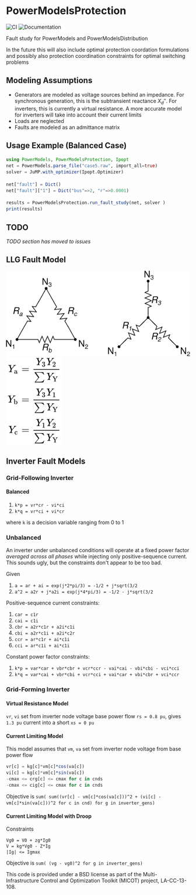 # PowerModelsProtection

![CI](https://github.com/lanl-ansi/PowerModelsProtection.jl/workflows/CI/badge.svg) ![Documentation](https://github.com/lanl-ansi/PowerModelsProtection.jl/workflows/Documentation/badge.svg)

Fault study for PowerModels and PowerModelsDistribution

In the future this will also include optimal protection coordation formulations and possibly also protection coordination constraints for optimal switching problems

## Modeling Assumptions

* Generators are modeled as voltage sources behind an impedance. For synchronous generation, this is the subtransient reactance $X_d''$. For inverters, this is currently a virtual resistance. A more accurate model for inverters will take into account their
current limits
* Loads are neglected
* Faults are modeled as an admittance matrix

## Usage Example (Balanced Case)

```julia
using PowerModels, PowerModelsProtection, Ipopt
net = PowerModels.parse_file("case5.raw", import_all=true)
solver = JuMP.with_optimizer(Ipopt.Optimizer)

net["fault"] = Dict()
net["fault"]["1"] = Dict("bus"=>2, "r"=>0.0001)

results = PowerModelsProtection.run_fault_study(net, solver )
print(results)
```

## TODO

_TODO section has moved to issues_


## LLG Fault Model

![Wye & Delta Load Configurations](/docs/src/assets/wye-delta.svg)
![Unbalanced Wye to Delta Admittance Conversion](/docs/src/assets/wye-delta-admittance-conversion.svg)

## Inverter Fault Models

### Grid-Following Inverter

#### Balanced

1. `k*p = vr*cr - vi*ci`
2. `k*q = vr*ci + vi*cr`

where `k` is a decision variable ranging from 0 to 1

### Unbalanced

An inverter under unbalanced conditions will operate
at a fixed power factor _averaged across all phases_
while injecting only positive-sequence current.
This sounds ugly, but the constraints don't appear
to be too bad.

Given
1. `a = ar + ai = exp(j*2*pi/3) = -1/2 + j*sqrt(3/2`
2. `a^2 = a2r + j*a2i = exp(j*4*pi/3) = -1/2 - j*sqrt(3/2`

Positive-sequence current constraints:
1. `car = c1r`
2. `cai = c1i`
3. `cbr = a2r*c1r + a2i*c1i`
4. `cbi = a2r*c1i + a2i*c2r`
5. `ccr = ar*c1r + ai*c1i`
6. `cci = ar*c1i + ai*c1i`

Constant power factor constraints:
1. `k*p = var*car + vbr*cbr + vcr*ccr - vai*cai - vbi*cbi - vci*cci`
2. `k*q = var*cai + vbr*cbi + vcr*cci + vai*car + vbi*cbr + vci*ccr`

### Grid-Forming Inverter

#### Virtual Resistance Model

`vr`, `vi` set from inverter node voltage base power flow
`rs = 0.8 pu`, gives `1.3 pu` current into a short
`xs = 0 pu`

#### Current Limiting Model

This model assumes that
`vm`, `va` set from inverter node voltage from base power flow

```julia
vr[c] = kg[c]*vm[c]*cos(va[c])
vi[c] = kg[c]*vm[c]*sin(va[c])
-cmax <= crg[c] <= cmax for c in cnds
-cmax <= cig[c] <= cmax for c in cnds
```

Objective is `sum( sum((vr[c] - vm[c]*cos(va[c]))^2 + (vi[c] - vm[c]*sin(va[c]))^2 for c in cnd) for g in inverter_gens)`

#### Current Limiting Model with Droop

Constraints

```
Vg0 = V0 + zg*Ig0
V = kg*Vg0 - Z*Ig
|Ig| <= Igmax
```

Objective is `sum( (vg - vg0)^2 for g in inverter_gens)`

This code is provided under a BSD license as part of the Multi-Infrastructure Control and Optimization Toolkit (MICOT) project, LA-CC-13-108.
